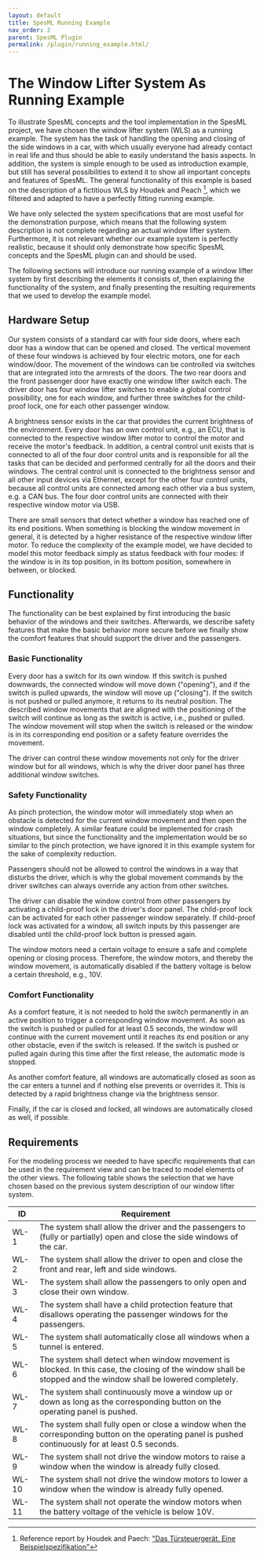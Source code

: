 ```yaml
---
layout: default
title: SpesML Running Example
nav_order: 2
parent: SpesML Plugin
permalink: /plugin/running_example.html/
---
```

# The Window Lifter System As Running Example

To illustrate SpesML concepts and the tool implementation in the SpesML project, we have chosen the window lifter system (WLS) as a running example.
The system has the task of handling the opening and closing of the side windows in a car, with which usually everyone had already contact in real life and thus should be able to easily understand the basis aspects. 
In addition, the system is simple enough to be used as introduction example, but still has several possibilities to extend it to show all important concepts and features of SpesML. 
The general functionality of this example is based on the description of a fictitious WLS by Houdek and Peach [^1], which we filtered and adapted to have a perfectly fitting running example.

We have only selected the system specifications that are most useful for the demonstration purpose, which means that the following system description is not complete regarding an actual window lifter system.
Furthermore, it is not relevant whether our example system is perfectly realistic, because it should only demonstrate how specific SpesML concepts and the SpesML plugin can and should be used.

The following sections will introduce our running example of a window lifter system by first describing the elements it consists of, then explaining the functionality of the system, and finally presenting the resulting requirements that we used to develop the example model. 



## Hardware Setup

Our system consists of a standard car with four side doors, where each door has a window that can be opened and closed.
The vertical movement of these four windows is achieved by four electric motors, one for each window/door.
The movement of the windows can be controlled via switches that are integrated into the armrests of the doors.
The two rear doors and the front passenger door have exactly one window lifter switch each. The driver door has four window lifter switches to enable a global control possibility, one for each window, and further three switches for the child-proof lock, one for each other passenger window.

A brightness sensor exists in the car that provides the current brightness of the environment.
Every door has an own control unit, e.g., an ECU, that is connected to the respective window lifter motor to control the motor and receive the motor's feedback. In addition, a central control unit exists that is connected to all of the four door control units and is responsible for all the tasks that can be decided and performed centrally for all the doors and their windows. 
The central control unit is connected to the brightness sensor and all other input devices via Ethernet, except for the other four control units, because all control units are connected among each other via a bus system, e.g. a CAN bus. The four door control units are connected with their respective window motor via USB.

There are small sensors that detect whether a window has reached one of its end positions. When something is blocking the window movement in general, it is detected by a higher resistance of the respective window lifter motor. To reduce the complexity of the example model, we have decided to model this motor feedback simply as status feedback with four modes: if the window is in its top position, in its bottom position, somewhere in between, or blocked. 



## Functionality

The functionality can be best explained by first introducing the basic behavior of the windows and their switches. Afterwards, we describe safety features that make the basic behavior more secure before we finally show the comfort features that should support the driver and the passengers.

### Basic Functionality
Every door has a switch for its own window. If this switch is pushed downwards, the connected window will move down ("opening"), and if the switch is pulled upwards, the window will move up ("closing").
If the switch is not pushed or pulled anymore, it returns to its neutral position. The described window movements that are aligned with the positioning of the switch will continue as long as the switch is active, i.e., pushed or pulled. The window movement will stop when the switch is released or the window is in its corresponding end position or a safety feature overrides the movement. 

The driver can control these window movements not only for the driver window but for all windows, which is why the driver door panel has three additional window switches.

### Safety Functionality
As pinch protection, the window motor will immediately stop when an obstacle is detected for the current window movement and then open the window completely. A similar feature could be implemented for crash situations, but since the functionality and the implementation would be so similar to the pinch protection, we have ignored it in this example system for the sake of complexity reduction.

Passengers should not be allowed to control the windows in a way that disturbs the driver, which is why the global movement commands by the driver switches can always override any action from other switches.

The driver can disable the window control from other passengers by activating a child-proof lock in the driver's door panel. The child-proof lock can be activated for each other passenger window separately. If child-proof lock was activated for a window, all switch inputs by this passenger are disabled until the child-proof lock button is pressed again.

The window motors need a certain voltage to ensure a safe and complete opening or closing process. Therefore, the window motors, and thereby the window movement, is automatically disabled if the battery voltage is below a certain threshold, e.g., 10V.

### Comfort Functionality
As a comfort feature, it is not needed to hold the switch permanently in an active position to trigger a corresponding window movement. As soon as the switch is pushed or pulled for at least 0.5 seconds, the window will continue with the current movement until it reaches its end position or any other obstacle, even if the switch is released. If the switch is pushed or pulled again during this time after the first release, the automatic mode is stopped.

As another comfort feature, all windows are automatically closed as soon as the car enters a tunnel and if nothing else prevents or overrides it. This is detected by a rapid brightness change via the brightness sensor. 

Finally, if the car is closed and locked, all windows are automatically closed as well, if possible.



## Requirements

For the modeling process we needed to have specific requirements that can be used in the requirement view and can be traced to model elements of the other views.
The following table shows the selection that we have chosen based on the previous system description of our window lifter system. 

| ID | Requirement |
|---|---|
| WL-1 | The system shall allow the driver and the passengers to (fully or partially) open and close the side windows of the car. |
| WL-2 | The system shall allow the driver to open and close the front and rear, left and side windows. |
| WL-3 | The system shall allow the passengers to only open and close their own window. |
| WL-4 | The system shall have a child protection feature that disallows operating the passenger windows for the passengers. |
| WL-5 | The system shall automatically close all windows when a tunnel is entered. |
| WL-6 | The system shall detect when window movement is blocked. In this case, the closing of the window shall be stopped and the window shall be lowered completely. |
| WL-7 | The system shall continuously move a window up or down as long as the corresponding button on the operating panel is pushed. |
| WL-8 | The system shall fully open or close a window when the corresponding button on the operating panel is pushed continuously for at least 0.5 seconds. |
| WL-9 | The system shall not drive the window motors to raise a window when the window is already fully closed. |
| WL-10 | The system shall not drive the window motors to lower a window when the window is already fully opened. |
| WL-11 | The system shall not operate the window motors when the battery voltage of the vehicle is below 10V. |


[^1]: Reference report by Houdek and Paech: ["Das Türsteuergerät. Eine Beispielspezifikation"](https://wwwbroy.in.tum.de/lehre/vorlesungen/ase/ss05/iese-002_02.pdf)